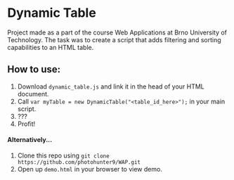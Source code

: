 # Dynamic Table
Project made as a part of the course Web Applications at Brno University of Technology.
The task was to create a script that adds filtering and sorting capabilities to an HTML table.

## How to use:
1. Download `dynamic_table.js` and link it in the head of your HTML document.
2. Call `var myTable = new DynamicTable("<table_id_here>");` in your main script.
3. ???
4. Profit!

#### Alternatively...
1. Clone this repo using `git clone https://github.com/photohunter9/WAP.git`
2. Open up `demo.html` in your browser to view demo.